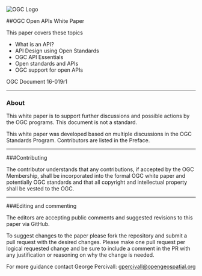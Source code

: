 ![OGC Logo](http://portal.opengeospatial.org/files/?artifact_id=11976&format=gif "OGC Logo")


##OGC Open APIs White Paper

This paper covers these topics
- What is an API?
- API Design using Open Standards
- OGC API Essentials
- Open standards and APIs
- OGC support for open APIs

OGC Document 16-019r1

------
### About
This white paper is to support further discussions and possible actions by the OGC programs. This document is not a standard.

This white paper was developed based on multiple discussions in the OGC Standards Program. Contributors are listed in the Preface.

----
###Contributing

The contributor understands that any contributions, if accepted by the OGC Membership, shall be incorporated into the formal OGC white paper and potentially OGC standards and that all copyright and  intellectual property shall be vested to the OGC.

----
###Editing and commenting

The editors are accepting public comments and suggested revisions to this paper via GitHub. 

To suggest changes to the paper please fork the repository and submit a pull request with the desired changes. Please make one pull request per logical requested change and be sure to include a comment in the PR with any justification or reasoning on why the change is needed.

For more guidance contact George Percivall: gpercivall@opengeospatial.org
